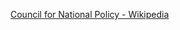 ﻿[Council for National Policy - Wikipedia](https://en.wikipedia.org/wiki/Council_for_national_policy)